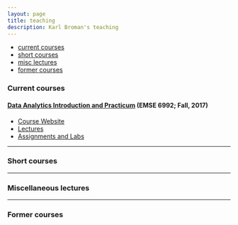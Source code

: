 ```yaml
---
layout: page
title: teaching
description: Karl Broman's teaching
---
```


<div class="navbar">
    <div class="navbar-inner">
        <ul class="nav">
            <li><a href="#current">current courses</a></li>
            <li><a href="#shortcourses">short courses</a></li>
            <li><a href="#misc">misc lectures</a></li>
            <li><a href="#old">former courses</a></li>
        </ul>
    </div>
</div>


### <a name="current"></a>Current courses

#### [Data Analytics Introduction and Practicum](http://bsharvey.github.io) (EMSE 6992; Fall, 2017)

- [Course Website](https://bsharvey.github.io/pages/teaching.html)
- [Lectures](https://bsharvey.github.io/pages/talks.html#lectures)
- [Assignments and Labs](https://github.com/bsharvey/EMSEDataAnalytics)


---

### <a name="shortcourses"></a>Short courses

---

### <a name="misc"></a>Miscellaneous lectures


---

### <a name="old"></a>Former courses


